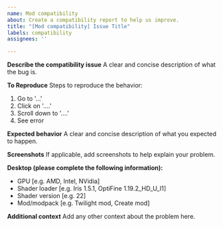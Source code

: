 ```yaml
---
name: Mod compatibility
about: Create a compatibility report to help us improve.
title: "[Mod compatibility] Issue Title"
labels: compatibility
assignees: ''

---
```


**Describe the compatibility issue**
A clear and concise description of what the bug is.

**To Reproduce**
Steps to reproduce the behavior:
1. Go to '...'
2. Click on '....'
3. Scroll down to '....'
4. See error

**Expected behavior**
A clear and concise description of what you expected to happen.

**Screenshots**
If applicable, add screenshots to help explain your problem.

**Desktop (please complete the following information):**
 - GPU [e.g. AMD, Intel, NVidia]
 - Shader loader [e.g. Iris 1.5.1, OptiFine 1.19.2_HD_U_I1]
 - Shader version [e.g. 22]
 - Mod/modpack [e.g. Twilight mod, Create mod]

**Additional context**
Add any other context about the problem here.
